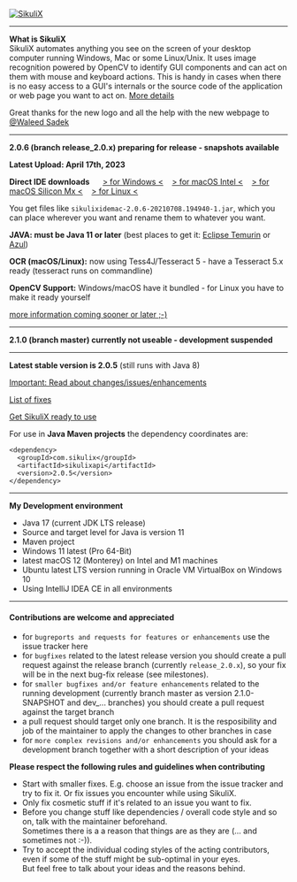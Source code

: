 [![SikuliX](https://raw.githubusercontent.com/RaiMan/SikuliX1/master/Support/sikulix-red.png)](https://sikulix.github.io)

---
**What is SikuliX**<br>SikuliX automates anything you see on the screen of your desktop computer 
running Windows, Mac or some Linux/Unix. It uses image recognition powered by OpenCV to identify 
GUI components and can act on them with mouse and keyboard actions.
This is handy in cases when there is no easy access to a GUI's internals or 
the source code of the application or web page you want to act on. [More details](http://sikulix.com)

Great thanks for the new logo and all the help with the new webpage to [@Waleed Sadek](https://github.com/waleedsadek-panx)

---
**2.0.6 (branch release_2.0.x) preparing for release - snapshots available**

**Latest Upload: April 17th, 2023**

**Direct IDE downloads** &nbsp;&nbsp;&nbsp;&nbsp;
[> for Windows <](https://oss.sonatype.org/service/local/artifact/maven/redirect?r=snapshots&g=com.sikulix&a=sikulixidewin&v=2.0.6-SNAPSHOT&e=jar)&nbsp;&nbsp;&nbsp;&nbsp;[> for macOS Intel <](https://oss.sonatype.org/service/local/artifact/maven/redirect?r=snapshots&g=com.sikulix&a=sikulixidemac&v=2.0.6-SNAPSHOT&e=jar)&nbsp;&nbsp;&nbsp;&nbsp;[> for macOS Silicon Mx <](https://oss.sonatype.org/service/local/artifact/maven/redirect?r=snapshots&g=com.sikulix&a=sikulixidemacm&v=2.0.6-SNAPSHOT&e=jar)&nbsp;&nbsp;&nbsp;&nbsp;[> for Linux <](https://oss.sonatype.org/service/local/artifact/maven/redirect?r=snapshots&g=com.sikulix&a=sikulixidelux&v=2.0.6-SNAPSHOT&e=jar) 

You get files like `sikulixidemac-2.0.6-20210708.194940-1.jar`, which you can place wherever you want and rename them to whatever you want. 

**JAVA: must be Java 11 or later** (best places to get it: [Eclipse Temurin](https://adoptium.net) or [Azul](https://www.azul.com/downloads/?package=jdk#download-openjdk))

**OCR (macOS/Linux):** now using Tess4J/Tesseract 5 - have a Tesseract 5.x ready (tesseract runs on commandline)

**OpenCV Support:** Windows/macOS have it bundled - for Linux you have to make it ready yourself 

[more information coming sooner or later ;-)]()

---
**2.1.0 (branch master) currently not useable - development suspended**
<hr>

**Latest stable version is 2.0.5** (still runs with Java 8)

[Important: Read about changes/issues/enhancements](https://github.com/RaiMan/SikuliX1/wiki/About-actual-release-version)

[List of fixes](https://github.com/RaiMan/SikuliX1/wiki/ZZZ-Bug-Fixes)

[Get SikuliX ready to use](https://raiman.github.io/SikuliX1/downloads.html)
 
For use in **Java Maven projects** the dependency coordinates are:
```
<dependency>
  <groupId>com.sikulix</groupId>
  <artifactId>sikulixapi</artifactId>
  <version>2.0.5</version>
</dependency>
```
<hr>

**My Development environment**

 - Java 17 (current JDK LTS release)
 - Source and target level for Java is version 11
 - Maven project
 - Windows 11 latest (Pro 64-Bit)
 - latest macOS 12 (Monterey) on Intel and M1 machines
 - Ubuntu latest LTS version running in Oracle VM VirtualBox on Windows 10
 - Using IntelliJ IDEA CE in all environments

<hr>

#### Contributions are welcome and appreciated
 - for `bugreports and requests for features or enhancements` use the issue tracker here
 - for `bugfixes` related to the latest release version you should create a pull request against the release branch (currently `release_2.0.x`), so your fix will be in the next bug-fix release (see milestones).
- for `smaller bugfixes and/or feature enhancements` related to the running development (currently branch master as version 2.1.0-SNAPSHOT and dev_... branches) you should create a pull request against the target branch
- a pull request should target only one branch. It is the resposibility and job of the maintainer to apply the changes to other branches in case 
- for `more complex revisions and/or enhancements` you should ask for a development branch together with a short description of your ideas
 
 **Please respect the following rules and guidelines when contributing**
  - Start with smaller fixes. E.g. choose an issue from the issue tracker and try to fix it. Or fix issues you encounter while using SikuliX.
  - Only fix cosmetic stuff if it's related to an issue you want to fix.
  - Before you change stuff like dependencies / overall code style and so on, talk with the maintainer beforehand.<br>Sometimes there is a a reason that things are as they are (... and sometimes not :-)).
  - Try to accept the individual coding styles of the acting contributors, even if some of the stuff might be sub-optimal in your eyes.<br>But feel free to talk about your ideas and the reasons behind.

 
